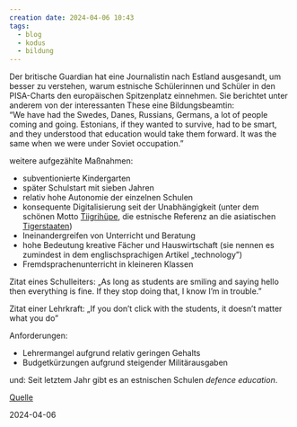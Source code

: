 ```yaml
---
creation date: 2024-04-06 10:43
tags:
  - blog
  - kodus
  - bildung
---
```

Der britische Guardian hat eine Journalistin nach Estland ausgesandt, um besser zu verstehen, warum estnische Schülerinnen und Schüler in den PISA-Charts den europäischen Spitzenplatz einnehmen. Sie berichtet unter anderem von der interessanten These eine Bildungsbeamtin:  
“We have had the Swedes, Danes, Russians, Germans, a lot of people coming and going. Estonians, if they wanted to survive, had to be smart, and they understood that education would take them forward. It was the same when we were under Soviet occupation.”

weitere aufgezählte Maßnahmen:  
- subventionierte Kindergarten
- später Schulstart mit sieben Jahren
- relativ hohe Autonomie der einzelnen Schulen
- konsequente Digitalisierung seit der Unabhängigkeit (unter dem schönen Motto [Tiigrihüpe](https://www.educationestonia.org/tiger-leap/), die estnische Referenz an die asiatischen [Tigerstaaten](https://de.wikipedia.org/wiki/Tigerstaaten))
- Ineinandergreifen von Unterricht und Beratung
- hohe Bedeutung kreative Fächer und Hauswirtschaft (sie nennen es zumindest in dem englischsprachigen Artikel „technology”) 
- Fremdsprachenunterricht in kleineren Klassen

Zitat eines Schulleiters: „As long as students are smiling and saying hello then everything is fine. If they stop doing that, I know I’m in trouble.”

Zitat einer Lehrkraft:
„If you don’t click with the students, it doesn’t matter what you do”

Anforderungen: 
- Lehrermangel aufgrund relativ geringen Gehalts
- Budgetkürzungen aufgrund steigender Militärausgaben

und:
Seit letztem Jahr gibt es an estnischen Schulen _defence education_.

[Quelle](https://www.theguardian.com/lifeandstyle/2024/mar/27/free-lunches-brain-breaks-and-happy-teachers-why-estonia-has-the-best-schools-in-europe?utm_campaign=Uudiskiri.%203%20%2F%2024&utm_medium=email&utm_source=sendsmaily)

2024-04-06